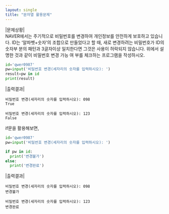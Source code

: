```yaml
---
layout: single
title: "문자열 활용문제"
---
```


|문제상황|  
NAVER에서는 주기적으로 비밀번호를 변경하여 개인정보를
안전하게 보호하고 있습니다. ID는 ‘알파벳+숫자’의 조합으로
만들었다고 할 때, 새로 변경하려는 비밀번호가 ID의 숫자부
분의 패턴과 3글자이상 일치한다면 그것은 사용이 허락되지
않습니다. 위에서 설명한 것과 같이 비밀번호 변경 가능 여
부를 체크하는 프로그램을 작성하시오.  
```python
id='qwer0987'
pw=input('비밀번호 변경(세자리의 숫자를 입력하시오): ')
result=pw in id
print(result)
```
|출력결과|  
```
비밀번호 변경(세자리의 숫자를 입력하시오): 098
True
```
```
비밀번호 변경(세자리의 숫자를 입력하시오): 123
False
```  
if문을 활용해보면,
```python
id='qwer0987'
pw=input('비밀번호 변경(세자리의 숫자를 입력하시오): ')

if pw in id:
  print('변경불가')
else:
  print('변경완료')
```
|출력결과|
```
비밀번호 변경(세자리의 숫자를 입력하시오): 098
변경불가
```
```
비밀번호 변경(세자리의 숫자를 입력하시오): 123
변경완료
```
